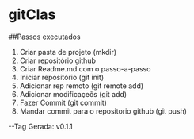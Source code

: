 # gitClas

##Passos executados
1. Criar pasta de projeto (mkdir)
2. Criar repositório github
3. Criar Readme.md com o passo-a-passo
4. Iniciar repositório (git init)
5. Adicionar rep remoto (git remote add)
6. Adicionar modificaçeõs (git add)
7. Fazer Commit (git commit)
8. Mandar commit para o repositorio github (git push)

--Tag Gerada: v0.1.1